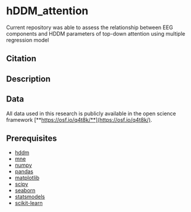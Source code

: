 # hDDM_attention
Current repository was able to assess the relationship between EEG components and HDDM parameters of top-down attention using multiple regression model


## Citation  


## Description

## Data
All data used in this research is publicly available in the open science framework [**https://osf.io/q4t8k/**](https://osf.io/q4t8k/).


## Prerequisites

- [hddm](http://ski.clps.brown.edu/hddm_docs/)
- [mne](https://mne.tools/stable/install/mne_python.html)
- [numpy](https://numpy.org/install/)
- [pandas](https://pandas.pydata.org/pandas-docs/stable/getting_started/install.html)
- [matplotlib](https://matplotlib.org/stable/users/installing.html)
- [scipy](https://www.scipy.org/install.html)
- [seaborn](https://seaborn.pydata.org/installing.html)
- [statsmodels](https://www.statsmodels.org/stable/install.html)
- [scikit-learn](https://scikit-learn.org/stable/install.html)


